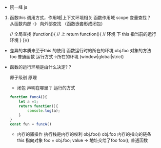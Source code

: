 - 阮一峰   js

1. 函数this   调用方式，作用域|上下文环境相关
    函数作用域   scope  变量查找？
    从函数内部 -》 向外部查找  （函数嵌套形成闭包）

    // 全局查找
    (function(){
        // 上
        return function(){
            // 环境
            下
            this   指当前的运行环境
        }
    })()

- 差异的本质来至于this 的使用
    函数运行时的所在的环境
    obj.foo 对象的方法  
    foo  普通函数  运行方式->所在的环境
    (window|global|strict)

- 函数的运行环境是由什么决定?
    ? 

    原子级别 原理 
    - 闭包 声明在哪里？ 运行的方式
    ```js
    function funcA(){
        let a =1;
        return function(){
            console.log(a);
        }
    }
    const fun = funcA()
    ```
    - 内存的骚操作
        执行栈是内存的权利
    obj.foo()   obj.foo  内存的指向的链条 this 指向对象
    foo = obj.foo; value => 地址交给了foo 
    foo(); 普通函数